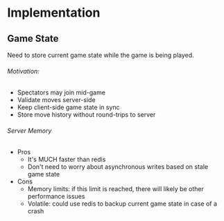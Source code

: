 # Implementation
## Game State
Need to store current game state while the game is being played.
###### Motivation:
- Spectators may join mid-game
- Validate moves server-side
- Keep client-side game state in sync
- Store move history without round-trips to server

###### Server Memory
- Pros
  - It's MUCH faster than redis
  - Don't need to worry about asynchronous writes based on stale game state
- Cons
  - Memory limits: if this limit is reached, there will likely be other performance issues
  - Volatile: could use redis to backup current game state in case of a crash
